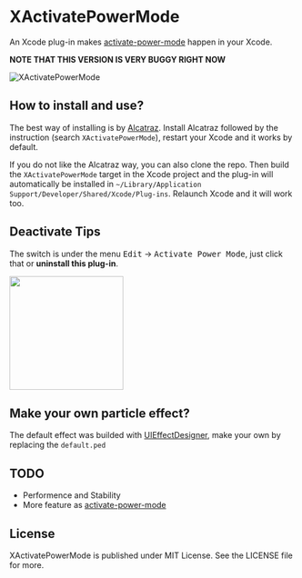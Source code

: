 # XActivatePowerMode

An Xcode plug-in makes [activate-power-mode](https://github.com/JoelBesada/activate-power-mode) happen in your Xcode.

**NOTE THAT THIS VERSION IS VERY BUGGY RIGHT NOW**

![XActivatePowerMode](http://7d9o0x.com1.z0.glb.clouddn.com/XActivatePowerModepreview.gif)

## How to install and use?

The best way of installing is by [Alcatraz](http://alcatraz.io). Install Alcatraz followed by the instruction (search `XActivatePowerMode`), restart your Xcode and it works by default.

If you do not like the Alcatraz way, you can also clone the repo. Then build the `XActivatePowerMode` target in the Xcode project and the plug-in will automatically be installed in `~/Library/Application Support/Developer/Shared/Xcode/Plug-ins`. Relaunch Xcode and it will work too.

## Deactivate Tips

The switch is under the menu <kbd>Edit</kbd> -> <kbd>Activate Power Mode</kbd>, just click that or **uninstall this plug-in**.

<img src="http://7d9o0x.com1.z0.glb.clouddn.com/XActivatePowerModedeactivate-tips.png" width="200"/>

## Make your own particle effect?

The default effect was builded with [UIEffectDesigner](http://www.touch-code-magazine.com/uieffectdesigner/), make your own by replacing the `default.ped` 

## TODO

* Performence and Stability
* More feature as [activate-power-mode](https://github.com/JoelBesada/activate-power-mode)

## License

XActivatePowerMode is published under MIT License. See the LICENSE file for more.
